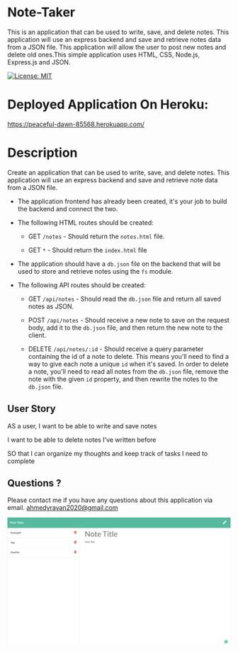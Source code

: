 # Note-Taker
This is an application that can be used to write, save, and delete notes. This application will use an express backend and save and retrieve notes data from a JSON file. This application  will allow the user to post new notes and delete old ones.This  simple application uses HTML, CSS, Node.js, Express.js and  JSON.


[![License: MIT](https://img.shields.io/badge/License-MIT-yellow.svg)](https://opensource.org/licenses/MIT)



# Deployed Application On Heroku: 
https://peaceful-dawn-85568.herokuapp.com/


# Description

Create an application that can be used to write, save, and delete notes. This application will use an express backend and save and retrieve note data from a JSON file.

* The application frontend has already been created, it's your job to build the backend and connect the two.

* The following HTML routes should be created:

  * GET `/notes` - Should return the `notes.html` file.

  * GET `*` - Should return the `index.html` file

* The application should have a `db.json` file on the backend that will be used to store and retrieve notes using the `fs` module.

* The following API routes should be created:

  * GET `/api/notes` - Should read the `db.json` file and return all saved notes as JSON.

  * POST `/api/notes` - Should receive a new note to save on the request body, add it to the `db.json` file, and then return the new note to the client.

  * DELETE `/api/notes/:id` - Should receive a query parameter containing the id of a note to delete. This means you'll need to find a way to give each note a unique `id` when it's saved. In order to delete a note, you'll need to read all notes from the `db.json` file, remove the note with the given `id` property, and then rewrite the notes to the `db.json` file.

## User Story

AS a user, I want to be able to write and save notes

I want to be able to delete notes I've written before

SO that I can organize my thoughts and keep track of tasks I need to complete

## Questions ? 

Please contact me if you have any questions about this application via email. 
ahmedyrayan2020@gmail.com


![](images/example.png)
